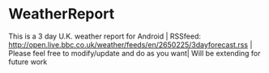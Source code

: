 WeatherReport
=============

This is a 3 day U.K. weather report for Android | 
RSSfeed: http://open.live.bbc.co.uk/weather/feeds/en/2650225/3dayforecast.rss | 
Please feel free to modify/update and do as you want| Will be extending for future work 
